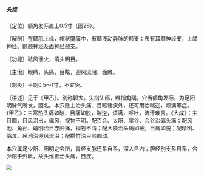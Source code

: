 ##### 头维

〔定位〕额角发际直上0.5寸（图28）。

〔解剖〕在颞肌上缘，帽状腱膜中，有颞浅动静脉的额支；布有耳颞神经支，上颌神经、颧颞神经及面神经颞支。

〔功能〕祛风泄火，清头明目。

〔主治〕眼痛，头痛，目眩，迎风流泪，面瘫。

〔刺灸〕平刺0.5〜1寸，不宜灸。

〔讲述〕见于《甲乙》。別称颡大。头指头部，维指角隅，穴当额角发际，为足阳明脉气所发，因名。本穴除主治头痛、目眩诸疾外，还可用治喘逆，烦满等症。《甲乙》：主寒热头痛如破，目痛如脱，喘逆，烦满，呕吐，流汗难言。《大成》：主目瞷，目风泪出，偏风，视物不明。配百会、太阳、率谷、合谷治偏头痛；配风池、角孙、睛明治目赤肿痛，视物不清；配大陵治头痛如破，目痛如脱；配晴明、临泣、风池治迎风流泪；配攒竹治目睑瞤动。

本穴属足少阳、阳明之会所，胃经支脉还系自系，深人目内；胆经别支系目系，合少阳于外眦，故头维善治头痛，目疾。

<img src="img/图28.jpg" style="zoom:80%;" />
